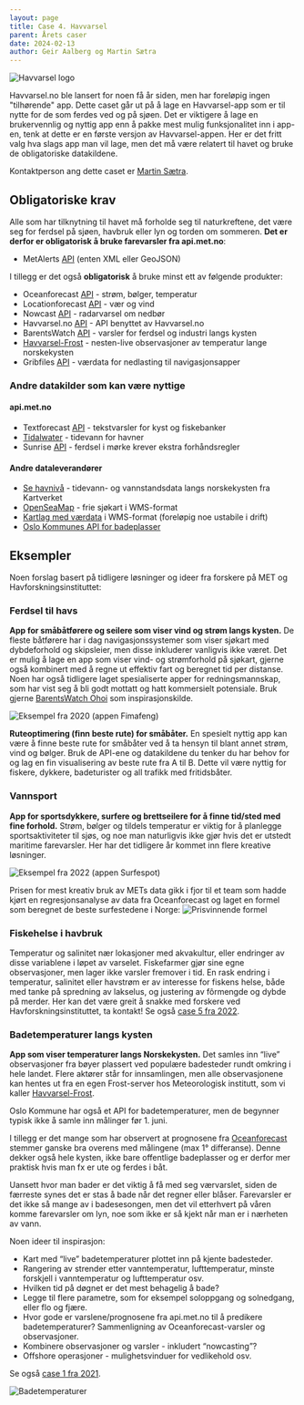 ```yaml
---
layout: page
title: Case 4. Havvarsel
parent: Årets caser
date: 2024-02-13
author: Geir Aalberg og Martin Sætra
---
```


![Havvarsel logo](/images/havvarsel.png)

Havvarsel.no ble lansert for noen få år siden, men har foreløpig ingen
"tilhørende" app. Dette caset går ut på å lage en Havvarsel-app som er til nytte
for de som ferdes ved og på sjøen. Det er viktigere å lage en brukervennlig og
nyttig app enn å pakke mest mulig funksjonalitet inn i app-en, tenk at dette er
en første versjon av Havvarsel-appen. Her er det fritt valg hva slags app man
vil lage, men det må være relatert til havet og bruke de obligatoriske
datakildene.

Kontaktperson ang dette caset er [Martin Sætra](mailto:martinls@met.no).

## Obligatoriske krav

Alle som har tilknytning til havet må forholde seg til naturkreftene, det
være seg for ferdsel på sjøen, havbruk eller lyn og torden om sommeren.
**Det er derfor er obligatorisk å bruke farevarsler fra api.met.no**:

- MetAlerts [API](/intro) (enten XML eller GeoJSON)

I tillegg er det også **obligatorisk** å bruke minst ett av følgende produkter:

- Oceanforecast [API](/intro) - strøm, bølger, temperatur
- Locationforecast [API](/intro) - vær og vind
- Nowcast [API](/intro) - radarvarsel om nedbør
- Havvarsel.no [API](https://api.havvarsel.no/) - API benyttet av Havvarsel.no
- BarentsWatch [API](https://www.barentswatch.no/artikler/apnedata/) - varsler for ferdsel og industri langs kysten
- [Havvarsel-Frost](/havvarsel/) - nesten-live observasjoner av temperatur lange norskekysten
- Gribfiles [API](/intro) - værdata for nedlasting til navigasjonsapper

### Andre datakilder som kan være nyttige

#### api.met.no

- Textforecast [API](/intro) - tekstvarsler for kyst og fiskebanker
- [Tidalwater](/weatherapi/tidalwater/1.1/documentation) - tidevann for havner
- Sunrise [API](/intro) - ferdsel i mørke krever ekstra forhåndsregler

#### Andre dataleverandører

- [Se havnivå](http://xn--sehavniv-h0a.no) - tidevann- og vannstandsdata langs norskekysten fra Kartverket
- [OpenSeaMap](http://www.openseamap.org/index.php?id=openseamap&L=1) - frie sjøkart i WMS-format
- [Kartlag med værdata](/wms/) i WMS-format (foreløpig noe ustabile i drift)
- [Oslo Kommunes API for badeplasser](https://www.oslo.kommune.no/natur-kultur-og-fritid/tur-og-friluftsliv/badeplasser-og-temperaturer/)

## Eksempler

Noen forslag basert på tidligere løsninger og ideer fra forskere på MET og Havforskningsinstituttet:

### Ferdsel til havs

**App for småbåtførere og seilere som viser vind og strøm langs kysten.**
De fleste båtførere har i dag navigasjonssystemer som viser sjøkart med
dybdeforhold og skipsleier, men disse inkluderer vanligvis ikke været.
Det er mulig å lage en app som viser vind- og strømforhold på sjøkart, gjerne
også kombinert med å regne ut effektiv fart og beregnet tid per distanse.
Noen har også tidligere laget spesialiserte apper for redningsmannskap, som
har vist seg å bli godt mottatt og hatt kommersielt potensiale. Bruk gjerne
[BarentsWatch Ohoi](https://www.barentswatch.no/ohoi/) som inspirasjonskilde.

![Eksempel fra 2020 (appen Fimafeng)](/images/examples/fimafeng.png)

**Ruteoptimering (finn beste rute) for småbåter.**
En spesielt nyttig app kan være å finne beste rute for småbåter ved å ta hensyn til blant annet strøm, vind og bølger. Bruk de API-ene og datakildene du tenker du har behov for og lag en fin visualisering av beste rute fra A til B. Dette vil være nyttig for fiskere, dykkere, badeturister og all trafikk med fritidsbåter.

### Vannsport

**App for sportsdykkere, surfere og brettseilere for å finne tid/sted med fine forhold.**
Strøm, bølger og tildels temperatur er viktig for å planlegge sportsaktiviteter
til sjøs, og noe man naturligvis ikke gjør hvis det er utstedt maritime farevarsler.
Her har det tidligere år kommet inn flere kreative løsninger.

![Eksempel fra 2022 (appen Surfespot)](/images/examples/surfespot.png)

Prisen for mest kreativ bruk av METs data gikk i fjor til et team som hadde
kjørt en regresjonsanalyse av data fra Oceanforecast og laget en formel som
beregnet de beste surfestedene i Norge:
![Prisvinnende formel](/images/examples/regresjonsmodell_surfespot.png)

### Fiskehelse i havbruk

Temperatur og salinitet nær lokasjoner med akvakultur, eller endringer av disse variablene i løpet av varselet. Fiskefarmer gjør sine egne observasjoner, men lager ikke varsler fremover i tid. En rask endring i temperatur, salinitet eller havstrøm er av interesse for fiskens helse, både med tanke på spredning av lakselus, og justering av fôrmengde og dybde på merder. Her kan det være greit å snakke med forskere ved Havforskningsinstituttet, ta kontakt! Se også [case 5 fra 2022](../2022/5-oppdrett).

### Badetemperaturer langs kysten

**App som viser temperaturer langs Norskekysten.**
Det samles inn “live” observasjoner fra bøyer plassert ved populære badesteder
rundt omkring i hele landet. Flere aktører står for innsamlingen, men alle
observasjonene kan hentes ut fra en egen Frost-server hos Meteorologisk
institutt, som vi kaller [Havvarsel-Frost](/havvarsel/).

Oslo Kommune har også et API for badetemperaturer, men de begynner typisk ikke å
samle inn målinger før 1. juni.

I tillegg er det mange som har observert at prognosene fra [Oceanforecast](/intro)
stemmer ganske bra overens med målingene (max 1° differanse). Denne dekker også
hele kysten, ikke bare offentlige badeplasser og er derfor mer praktisk hvis man
fx er ute og ferdes i båt.

Uansett hvor man bader er det viktig å få med seg værvarslet, siden de færreste
synes det er stas å bade når det regner eller blåser. Farevarsler er det ikke så
mange av i badesesongen, men det vil etterhvert på våren komme farevarsler om lyn, noe
som ikke er så kjekt når man er i nærheten av vann.

Noen ideer til inspirasjon:
 * Kart med “live” badetemperaturer plottet inn på kjente badesteder.
 * Rangering av strender etter vanntemperatur, lufttemperatur, minste forskjell i vanntemperatur og lufttemperatur osv.
 * Hvilken tid på døgnet er det mest behagelig å bade?
 * Legge til flere parametre, som for eksempel soloppgang og solnedgang, eller flo og fjære.
 * Hvor gode er varslene/prognosene fra api.met.no til å predikere badetemperaturer? Sammenligning av Oceanforecast-varsler og observasjoner.
 * Kombinere observasjoner og varsler - inkludert “nowcasting”?
 * Offshore operasjoner - mulighetsvinduer for vedlikehold osv.

Se også [case 1 fra 2021](../2021/1-badetemp).

![Badetemperaturer](/images/examples/badetemp.jpeg)

